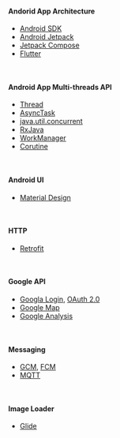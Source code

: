 #### Andorid App Architecture

- [Android SDK](https://developer.android.com/guide/components/fundamentals)
- [Android Jetpack](https://developer.android.com/jetpack)
- [Jetpack Compose](https://developer.android.com/jetpack/compose)
- [Flutter](https://flutter.dev/?gclid=Cj0KCQjwpdqDBhCSARIsAEUJ0hMdR2oWy7z1gZjCunnyttwc72u1_WeQt7kKgTPZJZOMSBGukRthx3waAu-yEALw_wcB&gclsrc=aw.ds)


</br>

#### Android App Multi-threads API

- [Thread](https://developer.android.com/reference/java/lang/Thread)
- [AsyncTask](https://www.google.com/url?client=internal-element-cse&cx=000521750095050289010:zpcpi1ea4s8&q=https://developer.android.com/reference/android/os/AsyncTask&sa=U&ved=2ahUKEwiF0L7F8f3vAhW9xosBHfY7DaEQFjAAegQIAhAB&usg=AOvVaw1kT9NqmBAtdKl_ofOEpNim)
- [java.util.concurrent](https://developer.android.com/reference/java/util/concurrent/package-summary)
- [RxJava](https://github.com/ReactiveX/RxJava)
- [WorkManager](https://developer.android.com/topic/libraries/architecture/workmanager)
- [Corutine](https://developer.android.com/kotlin/coroutines)


</br>

#### Android UI

- [Material Design](https://developer.android.com/guide/topics/ui/look-and-feel)


</br>

#### HTTP
- [Retrofit](https://square.github.io/retrofit/)


</br>

#### Google API

- [Googla Login](https://developers.google.com/identity/sign-in/web/sign-in), [OAuth 2.0](https://developers.google.com/identity/protocols/oauth2)
- [Google Map](https://developers.google.com/maps?hl=zh-tw)
- [Google Analysis](https://developers.google.com/analytics/devguides/reporting/core/v4)

</br>

#### Messaging

- [GCM](https://developers.google.com/cloud-messaging), [FCM](https://firebase.google.com/docs/cloud-messaging)
- [MQTT](https://mqtt.org/)


</br>

#### Image Loader

- [Glide](https://github.com/bumptech/glide)